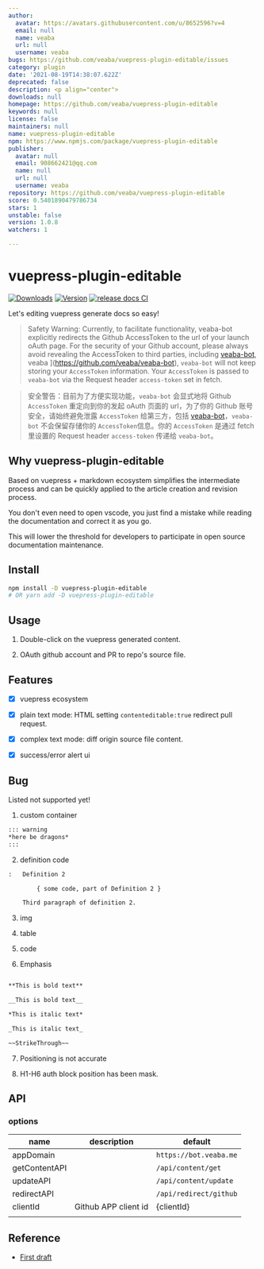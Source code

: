 ```yaml
---
author:
  avatar: https://avatars.githubusercontent.com/u/8652596?v=4
  email: null
  name: veaba
  url: null
  username: veaba
bugs: https://github.com/veaba/vuepress-plugin-editable/issues
category: plugin
date: '2021-08-19T14:38:07.622Z'
deprecated: false
description: <p align="center">
downloads: null
homepage: https://github.com/veaba/vuepress-plugin-editable
keywords: null
license: false
maintainers: null
name: vuepress-plugin-editable
npm: https://www.npmjs.com/package/vuepress-plugin-editable
publisher:
  avatar: null
  email: 908662421@qq.com
  name: null
  url: null
  username: veaba
repository: https://github.com/veaba/vuepress-plugin-editable
score: 0.5401890479786734
stars: 1
unstable: false
version: 1.0.8
watchers: 1

---
```


# vuepress-plugin-editable

<p align="center">

<a href="https://npmcharts.com/compare/vuepress-plugin-editable?minimal=true"><img src="https://img.shields.io/npm/dm/vuepress-plugin-editable.svg" alt="Downloads"></a>
<a href="https://www.npmjs.com/package/vuepress-plugin-editable"><img src="https://img.shields.io/npm/v/vuepress-plugin-editable.svg" alt="Version"></a>
[![release docs CI](https://github.com/veaba/vuepress-plugin-editable/actions/workflows/release-docs.yml/badge.svg)](https://github.com/veaba/vuepress-plugin-editable/actions/workflows/release-docs.yml)

</p>

Let's editing vuepress generate docs so easy!

> Safety Warning: Currently, to facilitate functionality, veaba-bot explicitly redirects the Github AccessToken to the url of your launch oAuth page. For the security of your Github account, please always avoid revealing the AccessToken to third parties, including [veaba-bot](), veaba ](https://github.com/veaba/veaba-bot), `veaba-bot` will not keep storing your `AccessToken` information. Your `AccessToken` is passed to `veaba-bot` via the Request header `access-token` set in fetch.

> 安全警告：目前为了方便实现功能，`veaba-bot` 会显式地将 Github `AccessToken` 重定向到你的发起 oAuth 页面的 url，为了你的 Github 账号安全，请始终避免泄露 `AccessToken` 给第三方，包括 [veaba-bot](https://github.com/veaba/veaba-bot)，`veaba-bot` 不会保留存储你的 `AccessToken`信息。你的 `AccessToken` 是通过 fetch 里设置的 Request header `access-token` 传递给 `veaba-bot`。

## Why vuepress-plugin-editable

Based on vuepress + markdown ecosystem simplifies the intermediate process and can be quickly applied to the article
creation and revision process.

You don't even need to open vscode, you just find a mistake while reading the documentation and correct it as you go.

This will lower the threshold for developers to participate in open source documentation maintenance.

## Install

```sh
npm install -D vuepress-plugin-editable
# OR yarn add -D vuepress-plugin-editable
```

## Usage

1. Double-click on the vuepress generated content.

2. OAuth github account and PR to repo's source file.

## Features

- [x] vuepress ecosystem

- [x] plain text mode: HTML setting `contenteditable:true` redirect pull request.

- [x] complex text mode: diff origin source file content.

- [x] success/error alert ui

## Bug

Listed not supported yet!

1. custom container

```txt
::: warning
*here be dragons*
:::

```

2. definition code

```txt
:   Definition 2

        { some code, part of Definition 2 }

    Third paragraph of definition 2.

```

3. img

4. table

5. code

6. Emphasis

```txt

**This is bold text**

__This is bold text__

*This is italic text*

_This is italic text_

~~StrikeThrough~~

```

7. Positioning is not accurate

8. H1-H6 auth block position has been mask.

## API

### options

| name          | description          | default                |
| ------------- | -------------------- | ---------------------- |
| appDomain     |                      | `https://bot.veaba.me` |
| getContentAPI |                      | `/api/content/get`     |
| updateAPI     |                      | `/api/content/update`  |
| redirectAPI   |                      | `/api/redirect/github` |
| clientId      | Github APP client id | {clientId}             |
|               |                      |                        |

## Reference

- [First draft](https://github.com/vuejs/docs-next-zh-cn/discussions/377#discussioncomment-298623)
